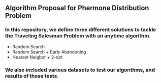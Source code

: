 ## Algorithm Proposal for Phermone Distribution Problem

### In this repository, we define three different solutions to tackle the Traveling Salesman Problem with an anytime algorithm. 
  - Random Search 
  - Random Search + Early Abandoning
  - Nearest Neigbor + 2-opt
### We also included various datasets to test our algorithms, and results of those tests. 
